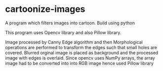 # cartoonize-images
A program which filters images into cartoon. Build using python

This program uses Opencv library and also Pillow library.

Image processed by Canny Edge algorithm and then Morphological operations are performed to transform the edges such that small holes are covered.
Blurred orginal image is placed as background and the processed image with edges is overlaid.
Since opencv uses NumPy arrays, the array image had to be converted into into RGB image hence used Pillow library
